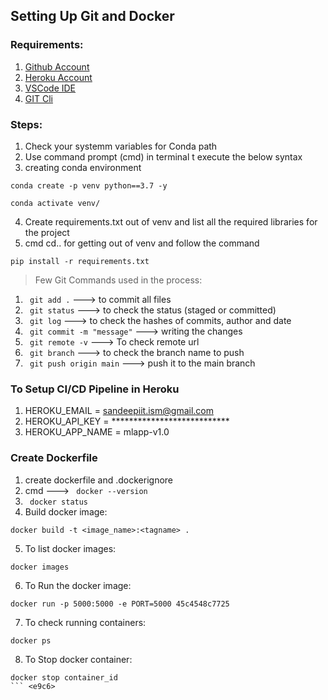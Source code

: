 ## Setting Up Git and Docker 

### Requirements:

1. [Github Account](https://github.com)
2. [Heroku Account](https://id.heroku.com/login)
3. [VSCode IDE](https://code.visualstudio.com/)
4. [GIT Cli](https://git-scm.com/downloads)


### Steps:
1. Check your systemm variables for Conda path
2. Use command prompt (cmd) in terminal t execute the below syntax
3. creating conda environment
```
conda create -p venv python==3.7 -y
```

```
conda activate venv/
```
4. Create requirements.txt out of venv and list all the required libraries for the project
5. cmd cd.. for getting out of venv and follow the command
```
pip install -r requirements.txt
```


> Few Git Commands used in the process:
1. ``` git add .``` ---> to commit all files
2. ``` git status``` ---> to check the status (staged or committed)
3. ``` git log``` ---> to check the hashes of commits, author and date
4. ``` git commit -m "message"``` ---> writing the changes 
5. ``` git remote -v``` ---> To check remote url
6. ``` git branch``` ---> to check the branch name to push
7. ``` git push origin main``` ---> push it to the main branch

### To Setup CI/CD Pipeline in Heroku
1. HEROKU_EMAIL = sandeepiit.ism@gmail.com
2. HEROKU_API_KEY = ***************************
3. HEROKU_APP_NAME = mlapp-v1.0

### Create Dockerfile
1. create dockerfile and .dockerignore
2. cmd ---> ``` docker --version```
3. ``` docker status```
4. Build docker image:
``` 
docker build -t <image_name>:<tagname> .
```
5. To list docker images:
```
docker images
```
6. To Run the docker image:
```
docker run -p 5000:5000 -e PORT=5000 45c4548c7725
```
7. To check running containers:
```
docker ps
```

8. To Stop docker container:
```
docker stop container_id 
``` <e9c6>
